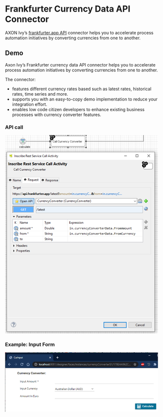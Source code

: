 
# Frankfurter Currency Data API Connector

AXON Ivy’s [frankfurter.app API](https://www.frankfurter.app) connector helps
you to accelerate process automation initiatives by converting currencies from
one to another. 


## Demo
Axon Ivy’s Frankfurter currency data API connector helps you to accelerate
process automation initiatives by converting currencies from one to another. 

The connector:
* features different currency rates based such as latest rates, historical rates, time series and more.
* supports you with an easy-to-copy demo implementation to reduce your integration effort.
* enables low code citizen developers to enhance existing business processes with currency converter features.


### API call

![gender-request](doc/img/requestInscribe.png)


### Example: Input Form

![form-in](doc/img/DialogIn.png)
